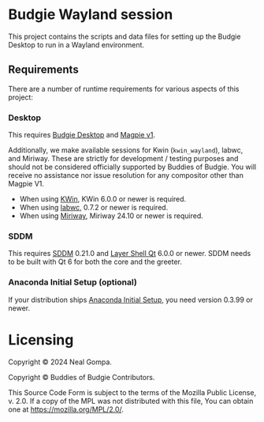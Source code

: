# Budgie Wayland session

This project contains the scripts and data files for setting up the Budgie Desktop
to run in a Wayland environment.

## Requirements

There are a number of runtime requirements for various aspects of this project:

### Desktop

This requires [Budgie Desktop] and [Magpie v1].

Additionally, we make available sessions for Kwin (`kwin_wayland`), labwc, and Miriway. These are strictly for development / testing purposes and should not be considered officially supported by Buddies of Budgie. You will receive no assistance nor issue resolution for any compositor other than Magpie V1.

- When using [KWin], KWin 6.0.0 or newer is required.
- When using [labwc], 0.7.2 or newer is required.
- When using [Miriway], Miriway 24.10 or newer is required.

### SDDM

This requires [SDDM] 0.21.0 and [Layer Shell Qt] 6.0.0 or newer. SDDM needs to be built
with Qt 6 for both the core and the greeter.

### Anaconda Initial Setup (optional)

If your distribution ships [Anaconda Initial Setup], you need version 0.3.99 or newer.

# Licensing

Copyright © 2024 Neal Gompa.

Copyright © Buddies of Budgie Contributors.

This Source Code Form is subject to the terms of the Mozilla Public License, v. 2.0.
If a copy of the MPL was not distributed with this file, You can obtain one at
https://mozilla.org/MPL/2.0/.

[Budgie Desktop]: https://github.com/BuddiesOfBudgie/budgie-desktop
[Magpie v1]: https://github.com/BuddiesOfBudgie/magpie/tree/v1
[KWin]: https://invent.kde.org/plasma/kwin
[SDDM]: https://github.com/sddm/sddm
[Layer Shell Qt]: https://invent.kde.org/plasma/layer-shell-qt
[Anaconda Initial Setup]: https://github.com/rhinstaller/initial-setup
[labwc]: https://github.com/labwc/labwc
[Miriway]: https://github.com/Miriway/Miriway
